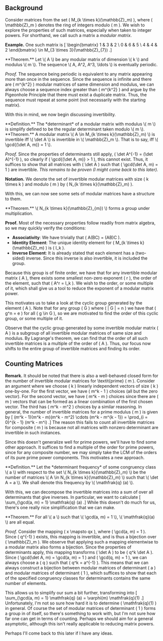 ## Background

Consider matrices from the set \( M_{k \times k}(\mathbb{Z}_m) \), where \( \mathbb{Z}_m \) denotes the ring of integers modulo \( m \). We wish to explore the properties of such matrices, especially when taken to integer powers. For shorthand, we call such a matrix a *modular matrix*.

**Example.** One such matrix is
\[
    \begin{bmatrix}
        1 & 3 & 2 \\
        0 & 6 & 5 \\
        4 & 4 & 2
    \end{bmatrix} \in M_{3 \times 3}(\mathbb{Z}_{7})
.\]

<div class="side-box">
**Theorem.** Let \( A \) be any modular matrix of dimension \( k \) and modulus \( m \). The sequence \( A, A^2, A^3, \ldots \) is eventually periodic.
</div>

*Proof.* The sequence being periodic is equivalent to any matrix appearing more than once in the sequence. Since the sequence is infinite and there are \( m^{k^2} \) modular matrices of same dimension and modulus, we can always choose a sequence index greater than \( m^{k^2} \) and argue by the Pigeonhole Principle that there must exist a duplicate matrix. Thus, the sequence must repeat at some point (not necessarily with the starting matrix).

With this in mind, we now begin discussing invertibility.

<div class="side-box">
**Definition.** The *determinant* of a modular matrix with modulus \( m \) is simplify defined to be the regular determinant taken modulo \( m \).
</div>

<div class="side-box">
**Theorem.** A modular matrix \( A \in M_{k \times k}(\mathbb{Z}_m) \) is invertible iff \( \det A \) is invertible in \( \mathbb{Z}_m \). That is to say, iff \( \gcd{(\det A, m)} = 1 \).
</div>

*Proof.* Since the properties of determinants still apply, \( \det A^{-1} = (\det A)^{-1} \), so clearly if \( \gcd{(\det A, m)} > 1 \), this cannot exist. Thus, it suffices to show that all matrices with \( \det A \) such that \( \gcd(\det A, m) = 1 \) are invertible. *This remains to be proven (I might come back to this later).*

**Notation.** We denote the set of invertible modular matrices with size \( k \times k \) and modulo \( m \) by \( N_{k \times k}(\mathbb{Z}_m) \).

With this, we can now see some sets of modular matrices have a structure to them.

<div class="side-box">
**Theorem.** \( N_{k \times k}(\mathbb{Z}_{m}) \) forms a group under multiplication.
</div>

**Proof.** Most of the necessary properties follow readily from matrix algebra, so we may quickly verify the conditions:

- **Associativity**: We have trivially that \( A(BC) = (AB)C \).
- **Identity Element**: The unique identity element for \( M_{k \times k}(\mathbb{Z}_m) \) is \( I_k \).
- **Inverse Element**: It is already stated that each element has a (two-sided) inverse. Since this inverse is also invertible, it is included the group.

Because this group is of finite order, we have that for any invertible modular matrix \( A \), there exists some smallest non-zero exponent \( r \), the order of the element, such that \( A^r = I_k \). We wish to the order, or some multiple of it, which shall give us a tool to reduce the exponent of a modular matrix power.

This motivates us to take a look at the cyclic group generated by the element \( A \). Note that for any group \( G \) where \( | G | = n \) we have that \( g^n = e \) for all \( g \in G \), so we are motivated to find the order of this cyclic group, or some multiple of it.

Observe that the cyclic group generated by some invertible modular matrix \( A \) is a subgroup of all invertible modular matrices of same size and modulus. By Lagrange's theorem, we can find that the order of all such invertible matrices is a multiple of the order of \( A \). Thus, our focus now shifts to the entire group of invertible matrices and finding its order.

## Counting Matrices

**Remark.** It should be noted that there is also a well-behaved closed form for the number of invertible modular matrices for \textit{prime} \( m \). Consider an argument where we choose \( k \) linearly independent vectors of size \( k \) one-by-one. For the first vector, we have \( m^k - 1 \) choices (all but the zero vector). For the second vector, we have \( m^k - m \) choices since there are \( m \) vectors that can be formed as a linear combination of the first chosen vector. The third has \( m^k - m^2 \) choices by a similar reasoning. In general, the number of invertible matrices for a prime modulus \( m \) is given by
\[
    (m^k - 1)(m^k - m)(m^k - m^2) \cdots (m^k - m^{k - 1}) = \prod_{i = 0}^{k - 1} (m^k - m^i)
.\]
The reason this fails to count all invertible matrices for composite \( m \) is because not all matrices with nonzero determinant are invertible in such instances.

Since this doesn't generalize well for prime powers, we'll have to find some other approach. It suffices to find a multiple of the order for prime powers, since for any composite number, we may simply take the LCM of the orders of its pure prime power components. This motivates a new approach.

<div class="side-box">
**Definition.** Let the *determinant frequency* of some congruency class \( a \) with respect to the set \( N_{k \times k}(\mathbb{Z}_m) \) be the number of matrices \( A \in N_{k \times k}(\mathbb{Z}_m) \) such that \( \det A = a \). We shall denote this frequency by \( \mathfrak{q} (a) \).
</div>

With this, we can decompose the invertible matrices into a sum of over all determinants that give inverses. In particular, we want to calculate
\[
    \sum_{\gcd(a, m) = 1} \mathfrak{q} (a)
.\]
While this doesn't do much for us, there's one really nice simplification that we can make.

<div class="side-box">
**Theorem.** For all \( a \) such that \( \gcd(a, m) = 1 \), \( \mathfrak{q}(a) \) are all equal.
</div>

*Proof.* Consider the mapping \( x \mapsto qx \), where \( \gcd(a, m) = 1 \). Since \( q^{-1} \) exists, this mapping is invertible, and is thus a bijection over \( \mathbb{Z}_m \). We observe that applying such a mapping elementwise to a modular matrix also forms a bijection. Since the properties of determinants apply, this mapping transforms \( \det A \) to be \( q^k \det A \). Since \( \gcd(\det A, m) = \gcd(a, m) = 1 \) and \( \gcd(q, m) = 1 \), we can always choose a \( q \) such that \( q^k = a^{-1} \). This means that we can always construct a bijection between modular matrices of determinant \( a \) and modular matrices of determinant \( 1 \), which suffices to show that each of the specified congruency classes for determinants contains the same number of elements.

This allows us to simplify our sum a bit further, transforming into
\[
    \sum_{\gcd(a, m) = 1} \mathfrak{q} (a) = \varphi(m) \mathfrak{q}(1)
.\]
Unfortunately, I'm not so sure how hard it is to determine \( \mathfrak{q}(1) \) in general. Of course the set of modular matrices of determinant \( 1 \) forms a group in of itself, so there's something to work with, but I'm not sure how far one can get in terms of counting. Perhaps we should aim for a general asymptotic, although this isn't really applicable to reducing matrix powers.

Perhaps I'll come back to this later if I have any ideas.
